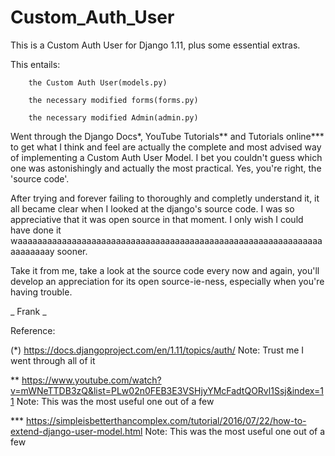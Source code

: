 # Custom_Auth_User

This is a Custom Auth User for Django 1.11, plus some essential extras. 

This entails:

        the Custom Auth User(models.py)
        
        the necessary modified forms(forms.py)
        
        the necessary modified Admin(admin.py)

Went through the Django Docs*, YouTube Tutorials** and Tutorials online*** to get what I think and feel are actually
the complete and most advised way of implementing a Custom Auth User Model. I bet you couldn't guess which one was
astonishingly and actually the most practical. Yes, you're right, the 'source code'. 

After trying and forever failing to thoroughly and completly understand it, it all became clear when I looked at 
the django's source code. I was so appreciative that it was open source in that moment. I only wish I could have
done it waaaaaaaaaaaaaaaaaaaaaaaaaaaaaaaaaaaaaaaaaaaaaaaaaaaaaaaaaaaaaaaaaaaaaay sooner.

Take it from me, take a look at the source code every now and again, you'll develop an appreciation for its open
source-ie-ness, especially when you're having trouble.


_ Frank _


Reference:

(*) https://docs.djangoproject.com/en/1.11/topics/auth/
Note: Trust me I went through all of it
        
** https://www.youtube.com/watch?v=mWNeTTDB3zQ&list=PLw02n0FEB3E3VSHjyYMcFadtQORvl1Ssj&index=11 
Note: This was the most useful one out of a few
        
*** https://simpleisbetterthancomplex.com/tutorial/2016/07/22/how-to-extend-django-user-model.html
Note: This was the most useful one out of a few

